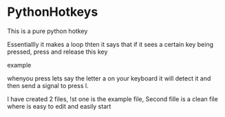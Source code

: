 # PythonHotkeys
This is a pure python hotkey

Essentiallly it makes a loop thten it says that if it sees a certain key being pressed, press and release this key 

example 

whenyou press lets say the letter a on your keyboard it will detect it and then send a signal to press l.

I have created 2 files, !st one is the example file, Second fille is a clean file where is easy to edit and easily start

